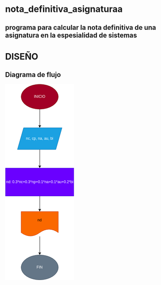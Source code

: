 # nota_definitiva_asignaturaa
## programa para calcular la nota definitiva de una asignatura en la espesialidad de sistemas 

# DISEÑO

## Diagrama de flujo

![Diagrama de flujo](diagrama.png "Diagrama de flujo")
